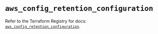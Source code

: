# `aws_config_retention_configuration`

Refer to the Terraform Registry for docs: [`aws_config_retention_configuration`](https://registry.terraform.io/providers/hashicorp/aws/5.78.0/docs/resources/config_retention_configuration).
